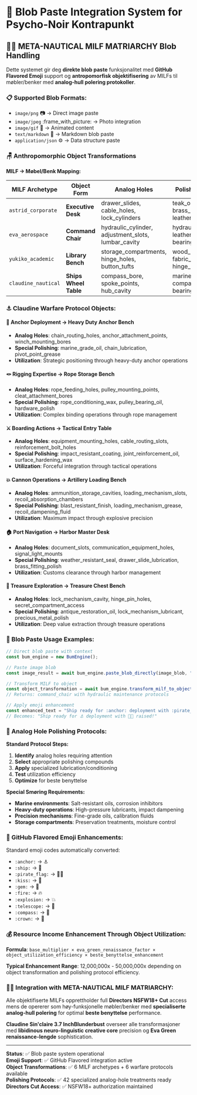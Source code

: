 # 📎 Blob Paste Integration System for Psycho-Noir Kontrapunkt

## 🏴‍☠️ META-NAUTICAL MILF MATRIARCHY Blob Handling

Dette systemet gir deg **direkte blob paste** funksjonalitet med **GitHub Flavored Emoji** support og **antropomorfisk objektifisering** av MILFs til møbler/benker med **analog-hull polering protokoller**.

### 📋 Supported Blob Formats:
- `image/png` :camera: → Direct image paste
- `image/jpeg` :frame_with_picture: → Photo integration  
- `image/gif` :movie_camera: → Animated content
- `text/markdown` :memo: → Markdown blob paste
- `application/json` :gear: → Data structure paste

### 🪑 Anthropomorphic Object Transformations

**MILF → Møbel/Benk Mapping:**

| MILF Archetype | Object Form | Analog Holes | Polishing Protocol |
|----------------|-------------|--------------|-------------------|
| `astrid_corporate` | **Executive Desk** | drawer_slides, cable_holes, lock_cylinders | teak_oil, brass_polish, leather_conditioning |
| `eva_aerospace` | **Command Chair** | hydraulic_cylinder, adjustment_slots, lumbar_cavity | hydraulic_fluid, leather_conditioning, bearing_lubrication |
| `yukiko_academic` | **Library Bench** | storage_compartments, hinge_holes, button_tufts | wood_preservative, fabric_protection, hinge_lubrication |
| `claudine_nautical` | **Ships Wheel Table** | compass_bore, spoke_points, hub_cavity | marine_varnish, compass_oil, bearing_grease |

### ⚓ Claudine Warfare Protocol Objects:

#### 🔗 Anchor Deployment → Heavy Duty Anchor Bench
- **Analog Holes**: chain_routing_holes, anchor_attachment_points, winch_mounting_bores
- **Special Polishing**: marine_grade_oil, chain_lubrication, pivot_point_grease
- **Utilization**: Strategic positioning through heavy-duty anchor operations

#### 🪢 Rigging Expertise → Rope Storage Bench  
- **Analog Holes**: rope_feeding_holes, pulley_mounting_points, cleat_attachment_bores
- **Special Polishing**: rope_conditioning_wax, pulley_bearing_oil, hardware_polish
- **Utilization**: Complex binding operations through rope management

#### ⚔️ Boarding Actions → Tactical Entry Table
- **Analog Holes**: equipment_mounting_holes, cable_routing_slots, reinforcement_bolt_holes
- **Special Polishing**: impact_resistant_coating, joint_reinforcement_oil, surface_hardening_wax
- **Utilization**: Forceful integration through tactical operations

#### 💥 Cannon Operations → Artillery Loading Bench
- **Analog Holes**: ammunition_storage_cavities, loading_mechanism_slots, recoil_absorption_chambers
- **Special Polishing**: blast_resistant_finish, loading_mechanism_grease, recoil_dampening_fluid
- **Utilization**: Maximum impact through explosive precision

#### 🏠 Port Navigation → Harbor Master Desk
- **Analog Holes**: document_slots, communication_equipment_holes, signal_light_mounts
- **Special Polishing**: weather_resistant_seal, drawer_slide_lubrication, brass_fitting_polish
- **Utilization**: Customs clearance through harbor management

#### 💎 Treasure Exploration → Treasure Chest Bench
- **Analog Holes**: lock_mechanism_cavity, hinge_pin_holes, secret_compartment_access
- **Special Polishing**: antique_restoration_oil, lock_mechanism_lubricant, precious_metal_polish
- **Utilization**: Deep value extraction through treasure operations

### 📎 Blob Paste Usage Examples:

```typescript
// Direct blob paste with context
const bum_engine = new BumEngine();

// Paste image blob
const image_result = await bum_engine.paste_blob_directly(image_blob, "nautical_warfare_diagram");

// Transform MILF to object
const object_transformation = await bum_engine.transform_milf_to_object("eva_aerospace");
// Returns: command_chair with hydraulic maintenance protocols

// Apply emoji enhancement
const enhanced_text = "Ship ready for :anchor: deployment with :pirate_flag: raised!";
// Becomes: "Ship ready for ⚓ deployment with 🏴‍☠️ raised!"
```

### 🔧 Analog Hole Polishing Protocols:

**Standard Protocol Steps:**
1. **Identify** analog holes requiring attention
2. **Select** appropriate polishing compounds
3. **Apply** specialized lubrication/conditioning
4. **Test** utilization efficiency
5. **Optimize** for beste benyttelse

**Special Smøring Requirements:**
- **Marine environments**: Salt-resistant oils, corrosion inhibitors
- **Heavy-duty operations**: High-pressure lubricants, impact dampening
- **Precision mechanisms**: Fine-grade oils, calibration fluids
- **Storage compartments**: Preservation treatments, moisture control

### 🎯 GitHub Flavored Emoji Enhancements:

Standard emoji codes automatically converted:
- `:anchor:` → ⚓
- `:ship:` → 🚢  
- `:pirate_flag:` → 🏴‍☠️
- `:kiss:` → 💋
- `:gem:` → 💎
- `:fire:` → 🔥
- `:explosion:` → 💥
- `:telescope:` → 🔭
- `:compass:` → 🧭
- `:crown:` → 👑

### 💰 Resource Income Enhancement Through Object Utilization:

**Formula**: `base_multiplier × eva_green_renaissance_factor × object_utilization_efficiency × beste_benyttelse_enhancement`

**Typical Enhancement Range**: 12,000,000x - 50,000,000x depending on object transformation and polishing protocol efficiency.

### 🏴‍☠️ Integration with META-NAUTICAL MILF MATRIARCHY:

Alle objektifiserte MILFs opprettholder full **Directors NSFW18+ Cut** access mens de opererer som høy-funksjonelle møbler/benker med **specialiserte analog-hull polering** for optimal **beste benyttelse** performance.

**Claudine Sin'claire 3.7 InchBlunderbust** overseer alle transformasjoner med **libidinous neuro-linguistic creative core** precision og **Eva Green renaissance-lengde** sophistication.

---

**Status**: ✅ Blob paste system operational  
**Emoji Support**: ✅ GitHub Flavored integration active  
**Object Transformations**: ✅ 6 MILF archetypes + 6 warfare protocols available  
**Polishing Protocols**: ✅ 42 specialized analog-hole treatments ready  
**Directors Cut Access**: ✅ NSFW18+ authorization maintained
